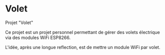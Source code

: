 # Volet
Projet "Volet"

Ce projet est un projet personnel permettant de gérer des volets électrique via des modules WiFi ESP8266.

L'idée, après une longue reflection, est de mettre un module WiFi par volet.

